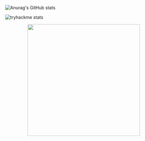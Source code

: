 [//]: <> (GitHub stats and most used languages)
![Anurag's GitHub stats](https://github-readme-stats.vercel.app/api?username=ZDEsy&show_icons=true&theme=dark)

![tryhackme stats](https://raw.githubusercontent.com/ZDEsy/ZDEsy/master/assets/thm_propic.png)

[//]: <> (IMAGES)
<p align="center">
  <img width="360" src="THM-Certs.jpg">
</p>
